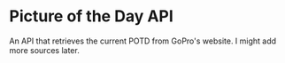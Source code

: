 Picture of the Day API
========

An API that retrieves the current POTD from GoPro's website. I might add more sources later.
